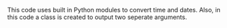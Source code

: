 This code uses built in Python modules to convert time and dates. Also, in this code a class is created to output two seperate arguments. 
